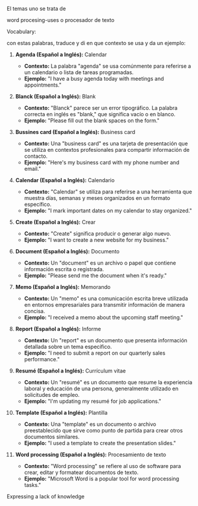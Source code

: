 El temas uno se trata de 

word procesing-uses o procesador de texto

Vocabulary:


con estas palabras, traduce y di en que contexto se usa y da un ejemplo: 

1. **Agenda (Español a Inglés):** Calendar
    
    - **Contexto:** La palabra "agenda" se usa comúnmente para referirse a un calendario o lista de tareas programadas.
    - **Ejemplo:** "I have a busy agenda today with meetings and appointments."
2. **Blanck (Español a Inglés):** Blank
    
    - **Contexto:** "Blanck" parece ser un error tipográfico. La palabra correcta en inglés es "blank," que significa vacío o en blanco.
    - **Ejemplo:** "Please fill out the blank spaces on the form."
3. **Bussines card (Español a Inglés):** Business card
    
    - **Contexto:** Una "business card" es una tarjeta de presentación que se utiliza en contextos profesionales para compartir información de contacto.
    - **Ejemplo:** "Here's my business card with my phone number and email."
4. **Calendar (Español a Inglés):** Calendario
    
    - **Contexto:** "Calendar" se utiliza para referirse a una herramienta que muestra días, semanas y meses organizados en un formato específico.
    - **Ejemplo:** "I mark important dates on my calendar to stay organized."
5. **Create (Español a Inglés):** Crear
    
    - **Contexto:** "Create" significa producir o generar algo nuevo.
    - **Ejemplo:** "I want to create a new website for my business."
6. **Document (Español a Inglés):** Documento
    
    - **Contexto:** Un "document" es un archivo o papel que contiene información escrita o registrada.
    - **Ejemplo:** "Please send me the document when it's ready."
7. **Memo (Español a Inglés):** Memorando
    
    - **Contexto:** Un "memo" es una comunicación escrita breve utilizada en entornos empresariales para transmitir información de manera concisa.
    - **Ejemplo:** "I received a memo about the upcoming staff meeting."
    
8. **Report (Español a Inglés):** Informe
    
    - **Contexto:** Un "report" es un documento que presenta información detallada sobre un tema específico.
    - **Ejemplo:** "I need to submit a report on our quarterly sales performance."
9. **Resumé (Español a Inglés):** Currículum vitae
    
    - **Contexto:** Un "resumé" es un documento que resume la experiencia laboral y educación de una persona, generalmente utilizado en solicitudes de empleo.
    - **Ejemplo:** "I'm updating my resumé for job applications."
10. **Template (Español a Inglés):** Plantilla
    
    - **Contexto:** Una "template" es un documento o archivo preestablecido que sirve como punto de partida para crear otros documentos similares.
    - **Ejemplo:** "I used a template to create the presentation slides."
11. **Word processing (Español a Inglés):** Procesamiento de texto
    
    - **Contexto:** "Word processing" se refiere al uso de software para crear, editar y formatear documentos de texto.
    - **Ejemplo:** "Microsoft Word is a popular tool for word processing tasks."


Expressing a lack of knowledge